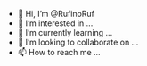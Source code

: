 - 👋 Hi, I’m @RufinoRuf
- 👀 I’m interested in ...
- 🌱 I’m currently learning ...
- 💞️ I’m looking to collaborate on ...
- 📫 How to reach me ...

<!---
RufinoRuf/RufinoRuf is a ✨ special ✨ repository because its `README.md` (this file) appears on your GitHub profile.
You can click the Preview link to take a look at your changes.
--->
